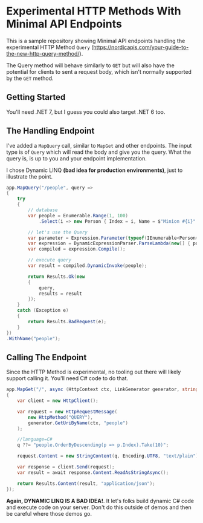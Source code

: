 # Experimental HTTP Methods With Minimal API Endpoints

This is a sample repository showing Minimal API endpoints handling the
experimental HTTP Method `Query` (https://nordicapis.com/your-guide-to-the-new-http-query-method/).

The Query method will behave similarly to `GET` but will also have the
potential for clients to sent a request body, which isn't normally supported by
the `GET` method.

## Getting Started

You'll need .NET 7, but I guess you could also target .NET 6 too.

## The Handling Endpoint

I've added a `MapQuery` call, similar to `MapGet` and other endpoints. The input type is of
`Query` which will read the body and give you the query. What the query is, is up to
you and your endpoint implementation.

I chose Dynamic LINQ **(bad idea for production environments)**, just to illustrate the point.

```c#
app.MapQuery("/people", query =>
{
    try
    {
        // database
        var people = Enumerable.Range(1, 100)
            .Select(i => new Person { Index = i, Name = $"Minion #{i}" });

        // let's use the Query
        var parameter = Expression.Parameter(typeof(IEnumerable<Person>), nameof(people));
        var expression = DynamicExpressionParser.ParseLambda(new[] { parameter }, null, query.Text);
        var compiled = expression.Compile();

        // execute query
        var result = compiled.DynamicInvoke(people);

        return Results.Ok(new
        {
            query,
            results = result
        });
    }
    catch (Exception e)
    {
        return Results.BadRequest(e);
    }
})
.WithName("people");
```

## Calling The Endpoint

Since the HTTP Method is experimental, no tooling out there will likely support calling it. 
You'll need C# code to do that.

```c#
app.MapGet("/", async (HttpContext ctx, LinkGenerator generator, string? q) =>
{
    var client = new HttpClient();

    var request = new HttpRequestMessage(
        new HttpMethod("QUERY"),
        generator.GetUriByName(ctx, "people")
    );

    //language=C#
    q ??= "people.OrderByDescending(p => p.Index).Take(10)";

    request.Content = new StringContent(q, Encoding.UTF8, "text/plain");

    var response = client.Send(request);
    var result = await response.Content.ReadAsStringAsync();

    return Results.Content(result, "application/json");
});
```

**Again, DYNAMIC LINQ IS A BAD IDEA!**. It let's folks build dynamic C# code and execute code
on your server. Don't do this outside of demos and then be careful where those demos go.